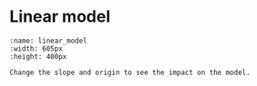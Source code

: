# Linear model

````{iframe-figure} images/linear_model.html
:name: linear_model
:width: 605px
:height: 400px

Change the slope and origin to see the impact on the model.
